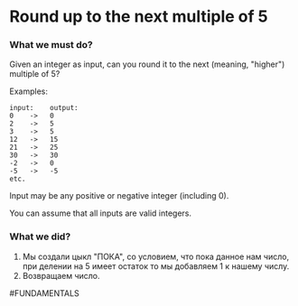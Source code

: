 # Round up to the next multiple of 5

### What we must do?
Given an integer as input, can you round it to the next (meaning, "higher") multiple of 5?

Examples:
```
input:    output:
0    ->   0
2    ->   5
3    ->   5
12   ->   15
21   ->   25
30   ->   30
-2   ->   0
-5   ->   -5
etc.
```
Input may be any positive or negative integer (including 0).

You can assume that all inputs are valid integers.

### What we did?
1. Мы создали цыкл "ПОКА", со условием, что пока данное нам число, при делении на 5 имеет остаток то мы добавляем 1 к нашему числу.
2. Возвращаем число.

#FUNDAMENTALS
